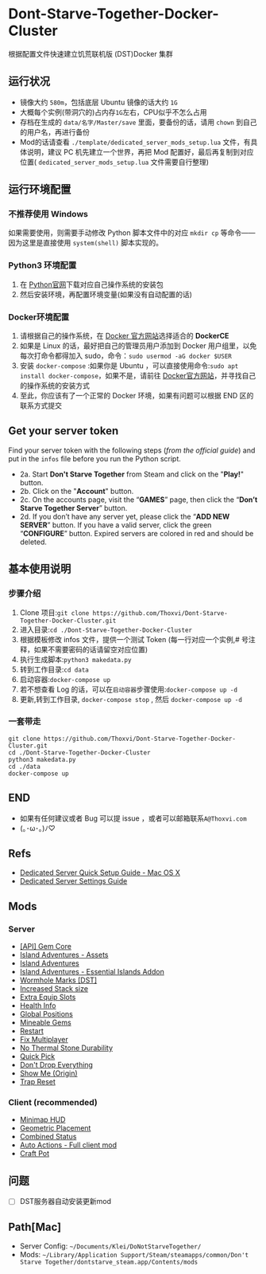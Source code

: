 # Dont-Starve-Together-Docker-Cluster

根据配置文件快速建立饥荒联机版 (DST)Docker 集群

## 运行状况

- 镜像大约 `580m`，包括底层 Ubuntu 镜像的话大约 `1G`
- 大概每个实例(带洞穴的)占内存`1G`左右，CPU似乎不怎么占用
- 存档在生成的 `data/名字/Master/save` 里面，要备份的话，请用 `chown` 到自己的用户名，再进行备份
- Mod的话请查看 `./template/dedicated_server_mods_setup.lua` 文件，有具体说明，建议 PC 机先建立一个世界，再把 Mod 配置好，最后再复制到对应位置( `dedicated_server_mods_setup.lua` 文件需要自行整理)

## 运行环境配置

### 不推荐使用 Windows

如果需要使用，则需要手动修改 Python 脚本文件中的对应 `mkdir cp` 等命令——因为这里是直接使用 `system(shell)` 脚本实现的。

### Python3 环境配置

1. 在 [Python官网](https://www.python.org/downloads/)下载对应自己操作系统的安装包
2. 然后安装环境，再配置环境变量(如果没有自动配置的话)

### Docker环境配置

1. 请根据自己的操作系统，在 [Docker 官方网站](https://docs.docker.com/engine/installation/#server)选择适合的 **DockerCE**
2. 如果是 Linux 的话，最好把自己的管理员用户添加到 Docker 用户组里，以免每次打命令都得加入 sudo，命令：`sudo usermod -aG docker $USER`
3. 安装 `docker-compose` :如果你是 Ubuntu ，可以直接使用命令:`sudo apt install docker-compose`，如果不是，请前往 [Docker官方网站](https://docs.docker.com/compose/install/)，并寻找自己的操作系统的安装方式
4. 至此，你应该有了一个正常的 Docker 环境，如果有问题可以根据 END 区的联系方式提交

## Get your server token

Find your server token with the following steps (*from the official guide*) and put in the `infos`   file before you run the Python script.

- 2a. Start **Don't Starve Together** from Steam and click on the "**Play!**" button.
- 2b. Click on the "**Account**" button.
- 2c. On the accounts page, visit the “**GAMES**” page, then click the “**Don’t Starve Together Server**” button.
- 2d. If you don’t have any server yet, please click the “**ADD NEW SERVER**” button. If you have a valid server, click the green “**CONFIGURE**” button. Expired servers are colored in red and should be deleted.

## 基本使用说明

### 步骤介绍

1. Clone 项目:`git clone https://github.com/Thoxvi/Dont-Starve-Together-Docker-Cluster.git`
2. 进入目录:`cd ./Dont-Starve-Together-Docker-Cluster`
3. 根据模板修改 infos 文件，提供一个测试 Token (每一行对应一个实例,# 号注释，如果不需要密码的话请留空对应位置)
4. 执行生成脚本:`python3 makedata.py`
5. 转到工作目录:`cd data`
6. 启动容器:`docker-compose up`
7. 若不想查看 Log 的话，可以在`启动容器`步骤使用:`docker-compose up -d`
8. 更新,转到工作目录, `docker-compose stop` , 然后 `docker-compose up -d`

### 一套带走

```shell
git clone https://github.com/Thoxvi/Dont-Starve-Together-Docker-Cluster.git
cd ./Dont-Starve-Together-Docker-Cluster
python3 makedata.py
cd ./data
docker-compose up
```

## END

- 如果有任何建议或者 Bug 可以提 issue ，或者可以邮箱联系`A@Thoxvi.com`
- (｡･ω･｡)ﾉ♡

## Refs

- [Dedicated Server Quick Setup Guide - Mac OS X](https://forums.kleientertainment.com/forums/topic/64687-dedicated-server-quick-setup-guide-mac-os-x/)
- [Dedicated Server Settings Guide](https://forums.kleientertainment.com/forums/topic/64552-dedicated-server-settings-guide/)

## Mods

### Server

- [ [API] Gem Core](https://steamcommunity.com/sharedfiles/filedetails/?id=1378549454)
- [Island Adventures - Assets](https://steamcommunity.com/sharedfiles/filedetails/?id=1467200656)
- [Island Adventures](https://steamcommunity.com/sharedfiles/filedetails/?id=1467214795)
- [Island Adventures - Essential Islands Addon](https://steamcommunity.com/sharedfiles/filedetails/?id=1780226102)
- [Wormhole Marks [DST]](https://steamcommunity.com/sharedfiles/filedetails/?id=362175979)
- [Increased Stack size](https://steamcommunity.com/sharedfiles/filedetails/?id=374550642)
- [Extra Equip Slots](https://steamcommunity.com/sharedfiles/filedetails/?id=375850593)
- [Health Info](https://steamcommunity.com/sharedfiles/filedetails/?id=375859599)
- [Global Positions](https://steamcommunity.com/sharedfiles/filedetails/?id=378160973)
- [Mineable Gems](https://steamcommunity.com/sharedfiles/filedetails/?id=380423963)
- [Restart](https://steamcommunity.com/sharedfiles/filedetails/?id=462434129)
- [Fix Multiplayer](https://steamcommunity.com/sharedfiles/filedetails/?id=463718554)
- [No Thermal Stone Durability](https://steamcommunity.com/sharedfiles/filedetails/?id=466732225)
- [Quick Pick](https://steamcommunity.com/sharedfiles/filedetails/?id=501385076)
- [Don't Drop Everything](https://steamcommunity.com/sharedfiles/filedetails/?id=661253977)
- [Show Me (Origin)](https://steamcommunity.com/sharedfiles/filedetails/?id=666155465)
- [Trap Reset](https://steamcommunity.com/sharedfiles/filedetails/?id=679636739)

### Client (recommended)

- [Minimap HUD](http://steamcommunity.com/sharedfiles/filedetails/?id=345692228)
- [Geometric Placement](http://steamcommunity.com/sharedfiles/filedetails/?id=351325790)
- [Combined Status](http://steamcommunity.com/sharedfiles/filedetails/?id=376333686)
- [Auto Actions - Full client mod](http://steamcommunity.com/sharedfiles/filedetails/?id=651419070)
- [Craft Pot](https://steamcommunity.com/sharedfiles/filedetails/?id=727774324)

## 问题
- [ ] DST服务器自动安装更新mod

## Path[Mac]

- Server Config: `~/Documents/Klei/DoNotStarveTogether/`
- Mods: `~/Library/Application Support/Steam/steamapps/common/Don't Starve Together/dontstarve_steam.app/Contents/mods`

